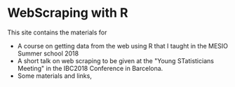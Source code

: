 # WebScraping with R

This site contains the materials for 

- A course on getting data from the web using R that I taught in the MESIO Summer school 2018
- A short talk on web scraping to be given at the "Young STatisticians Meeting" in the IBC2018 Conference in Barcelona.
- Some materials and links,

